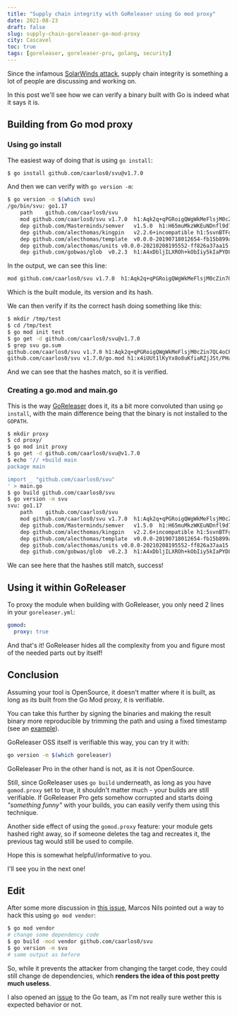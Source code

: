 ```yaml
---
title: "Supply chain integrity with GoReleaser using Go mod proxy"
date: 2021-08-23
draft: false
slug: supply-chain-goreleaser-go-mod-proxy
city: Cascavel
toc: true
tags: [goreleaser, goreleaser-pro, golang, security]
---
```


Since the infamous [SolarWinds attack](https://www.csoonline.com/article/3191947/supply-chain-attacks-show-why-you-should-be-wary-of-third-party-providers.html), supply chain integrity is something a lot of people are discussing and working on. 

In this post we'll see how we can verify a binary built with Go is indeed what it says it is.

## Building from Go mod proxy

### Using go install

The easiest way of doing that is using `go install`:

```sh
$ go install github.com/caarlos0/svu@v1.7.0
```

And then we can verify with `go version -m`:

```sh
$ go version -m $(which svu)
/go/bin/svu: go1.17
	path	github.com/caarlos0/svu
	mod	github.com/caarlos0/svu	v1.7.0	h1:Aqk2q+qPGRoigQWgWkMeFlsjM0cZin7QL4oCPL++xUI=
	dep	github.com/Masterminds/semver	v1.5.0	h1:H65muMkzWKEuNDnfl9d70GUjFniHKHRbFPGBuZ3QEww=
	dep	github.com/alecthomas/kingpin	v2.2.6+incompatible	h1:5svnBTFgJjZvGKyYBtMB0+m5wvrbUHiqye8wRJMlnYI=
	dep	github.com/alecthomas/template	v0.0.0-20190718012654-fb15b899a751	h1:JYp7IbQjafoB+tBA3gMyHYHrpOtNuDiK/uB5uXxq5wM=
	dep	github.com/alecthomas/units	v0.0.0-20210208195552-ff826a37aa15	h1:AUNCr9CiJuwrRYS3XieqF+Z9B9gNxo/eANAJCF2eiN4=
	dep	github.com/gobwas/glob	v0.2.3	h1:A4xDbljILXROh+kObIiy5kIaPYD8e96x1tgBhUI5J+Y=
```

In the output, we can see this line:

```sh
mod	github.com/caarlos0/svu	v1.7.0	h1:Aqk2q+qPGRoigQWgWkMeFlsjM0cZin7QL4oCPL++xUI=
```

Which is the built module, its version and its hash.

We can then verify if its the correct hash doing something like this:

```sh
$ mkdir /tmp/test
$ cd /tmp/test
$ go mod init test
$ go get -d github.com/caarlos0/svu@v1.7.0
$ grep svu go.sum
github.com/caarlos0/svu v1.7.0 h1:Aqk2q+qPGRoigQWgWkMeFlsjM0cZin7QL4oCPL++xUI=
github.com/caarlos0/svu v1.7.0/go.mod h1:x4iUUt1lKyYx8o8uKfiaRZjJSt/PHaYTSUgR13e6Zy0=
```

And we can see that the hashes match, so it is verified.

### Creating a go.mod and main.go

This is the way [GoReleaser](https://goreleaser.com) does it, its a bit more convoluted than using `go install`, with the main difference being that the binary is not installed to the `GOPATH`.

```sh
$ mkdir proxy
$ cd proxy/
$ go mod init proxy
$ go get -d github.com/caarlos0/svu@v1.7.0
$ echo '// +build main
package main

import _ "github.com/caarlos0/svu"
' > main.go
$ go build github.com/caarlos0/svu
$ go version -m svu
svu: go1.17
	path	github.com/caarlos0/svu
	mod	github.com/caarlos0/svu	v1.7.0	h1:Aqk2q+qPGRoigQWgWkMeFlsjM0cZin7QL4oCPL++xUI=
	dep	github.com/Masterminds/semver	v1.5.0	h1:H65muMkzWKEuNDnfl9d70GUjFniHKHRbFPGBuZ3QEww=
	dep	github.com/alecthomas/kingpin	v2.2.6+incompatible	h1:5svnBTFgJjZvGKyYBtMB0+m5wvrbUHiqye8wRJMlnYI=
	dep	github.com/alecthomas/template	v0.0.0-20190718012654-fb15b899a751	h1:JYp7IbQjafoB+tBA3gMyHYHrpOtNuDiK/uB5uXxq5wM=
	dep	github.com/alecthomas/units	v0.0.0-20210208195552-ff826a37aa15	h1:AUNCr9CiJuwrRYS3XieqF+Z9B9gNxo/eANAJCF2eiN4=
	dep	github.com/gobwas/glob	v0.2.3	h1:A4xDbljILXROh+kObIiy5kIaPYD8e96x1tgBhUI5J+Y=
```

We can see here that the hashes still match, success!

## Using it within GoReleaser

To proxy the module when building with GoReleaser, you only need 2 lines in your `goreleaser.yml`:

```yaml
gomod:
  proxy: true
```

And that's it! GoReleaser hides all the complexity from you and figure most of the needed parts out by itself!

## Conclusion

Assuming your tool is OpenSource, it doesn't matter where it is built, as long as its built from the Go Mod proxy, it is verifiable.

You can take this further by signing the binaries and making the result binary more reproducible by trimming the path and using a fixed timestamp (see an [example](https://github.com/caarlos0/goreleaserfiles/blob/main/build.yml)).

GoReleaser OSS itself is verifiable this way, you can try it with: 

```sh
go version -m $(which goreleaser)
```

GoReleaser Pro in the other hand is not, as it is not OpenSource. 

Still, since GoReleaser uses `go build` underneath, as long as you have `gomod.proxy` set to true, it shouldn't matter much - your builds are still verifiable. If GoReleaser Pro gets somehow corrupted and starts doing *"something funny"* with your builds, you can easily verify them using this technique.

Another side effect of using the `gomod.proxy` feature: your module gets hashed right away, so if someone deletes the tag and recreates it, the previous tag would still be used to compile.

Hope this is somewhat helpful/informative to you. 

I'll see you in the next one!

## Edit

After some more discussion in [this issue](https://github.com/goreleaser/goreleaser/issues/2391), Marcos Nils pointed out a way to hack this using `go mod vendor`:

```sh
$ go mod vendor
# change some dependency code
$ go build -mod vendor github.com/caarlos0/svu
$ go version -m svu
# same output as before
```

So, while it prevents the attacker from changing the target code, they could still change de dependencies, which **renders the idea of this post pretty much useless**.

I also opened an [issue](https://github.com/golang/go/issues/47935) to the Go team, as I'm not really sure wether this is expected behavior or not.
